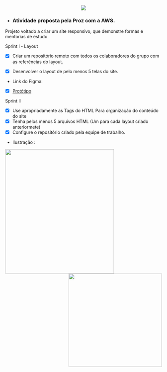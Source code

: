 <h1 align="center">
  <img  src="https://github.com/geovannemoreira/Projeto_educacao_de_qualidade/assets/88461178/5fd3c7f5-dc36-4ad2-bb06-453e41422437">
</h1>


- ### Atividade proposta pela Proz com a AWS.

Projeto voltado a criar um site responsivo, que demonstre formas e mentorias de estudo.

 Sprint l - Layout 

- [x] Criar um repositório remoto com todos os colaboradores
do grupo com as referências do layout.
- [x] Desenvolver o layout de pelo menos 5 telas do site.

  
- Link do Figma:
- [x] [Protótipo](https://www.figma.com/file/E2NIei5bsIaX9KrYFrC2iO/Educa%C3%A7%C3%A3oQualidade?type=design&node-id=0-1&mode=design&t=BtZD7wgZiQ6iZv7D-0)


 Sprint ll 


- [x] Use apropriadamente as Tags do HTML Para organização do conteúdo do site   
- [x] Tenha pelos menos 5 arquivos HTML (Um para cada layout criado anteriormete)    
- [x] Configure o repositório criado pela equipe de trabalho.    

 - Ilustração :

<div>
  <img align="left" width="350"  height="400" src="https://github.com/geovannemoreira/Projeto_educacao_de_qualidade/assets/88461178/40d482b0-afaf-45f8-a863-56c62d22747f">     
  
 <img  align="right" width="300"  src="https://github.com/geovannemoreira/Projeto_educacao_de_qualidade/assets/88461178/a1d42ee0-836e-47ab-98fb-26a12031808e">
</div>
